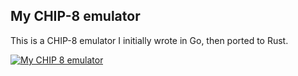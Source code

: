 ## My CHIP-8 emulator

This is a CHIP-8 emulator I initially wrote in Go, then ported to Rust.

[![ My CHIP 8 emulator ](https://markdown-videos-api.jorgenkh.no/url?url=https%3A%2F%2Fwww.youtube.com%2Fwatch%3Fv%3DGIWkfm7nLbM)](https://www.youtube.com/watch?v=GIWkfm7nLbM)

